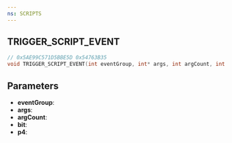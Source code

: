```yaml
---
ns: SCRIPTS
---
```

## TRIGGER_SCRIPT_EVENT

```c
// 0x5AE99C571D5BBE5D 0x54763B35
void TRIGGER_SCRIPT_EVENT(int eventGroup, int* args, int argCount, int bit, Any* p4);
```

## Parameters
* **eventGroup**:
* **args**:
* **argCount**:
* **bit**:
* **p4**:
